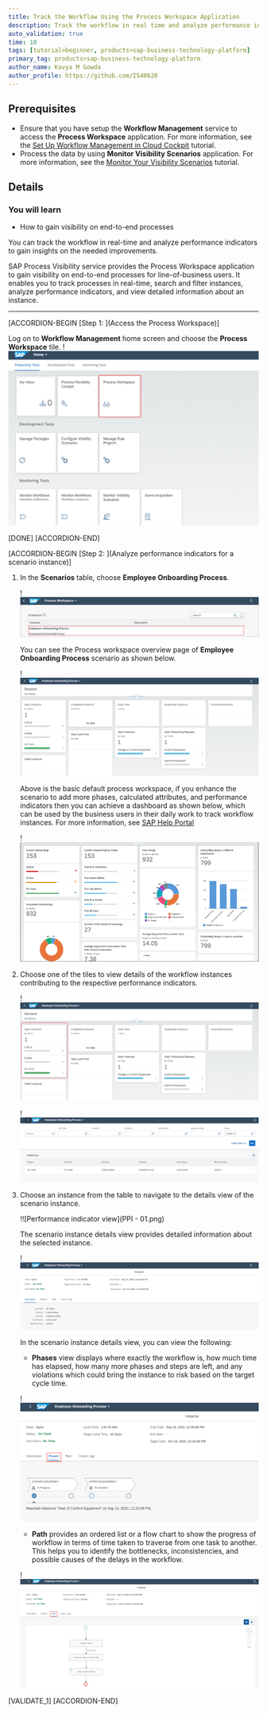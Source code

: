 ```yaml
---
title: Track the Workflow Using the Process Workspace Application
description: Track the workflow in real time and analyze performance indicators to gain insights on the needed improvements.
auto_validation: true
time: 10
tags: [tutorial>beginner, products>sap-business-technology-platform]
primary_tag: products>sap-business-technology-platform
author_name: Kavya M Gowda
author_profile: https://github.com/I540620
---
```


## Prerequisites
 - Ensure that you have setup the **Workflow Management** service to access the **Process Workspace** application. For more information, see the [Set Up Workflow Management in Cloud Cockpit](cp-starter-ibpm-employeeonboarding-1-setup) tutorial.
 - Process the data by using **Monitor Visibility Scenarios** application. For more information, see the [Monitor Your Visibility Scenarios](cp-cf-processvisibility-model-monitorscenario) tutorial.

## Details
### You will learn
  - How to gain visibility on end-to-end processes

You can track the workflow in real-time and analyze performance indicators to gain insights on the needed improvements.

SAP Process Visibility service provides the Process Workspace application to gain visibility on end-to-end processes for line-of-business users. It enables you to track processes in real-time, search and filter instances, analyze performance indicators, and view detailed information about an instance.

---

[ACCORDION-BEGIN [Step 1: ](Access the Process Workspace)]

Log on to **Workflow Management** home screen and choose the  **Process Workspace** tile.
    !![Home screen](homescreen.png)

[DONE]
[ACCORDION-END]

[ACCORDION-BEGIN [Step 2: ](Analyze performance indicators for a scenario instance)]

1. In the **Scenarios** table, choose **Employee Onboarding Process**.

    !![Scenario](Scenario-Table.png)

      You can see the Process workspace overview page of **Employee Onboarding Process** scenario as shown below.

      !![Scenario overview page](overview.png)

      Above is the basic default process workspace, if you enhance the scenario to add  more phases, calculated attributes, and performance indicators then you can achieve a dashboard as shown below, which can be used by the business users in their daily work to track workflow instances. For more information, see [SAP Help Portal](https://help.sap.com/viewer/62fd39fa3eae4046b23dba285e84bfd4/Cloud/en-US/df284fd12073454392c5db8913f82d81.html)

      !![Enhanced overview page](Enhanced-Workspace.png)

2. Choose one of the tiles to view details of the workflow instances contributing to the respective performance indicators.

    !![Scenario On track page](overview-Ontrack.png)


    !![Performance indicator view](PPI.png)

3. Choose an instance from the table to navigate to the details view of the scenario instance.

    !![Performance indicator view](PPI - 01.png)

    The scenario instance details view provides detailed information about the selected instance.

    !![Instances view](instance-details-view.png)

    In the scenario instance details view, you can view the following:

    -	**Phases** view displays where exactly the workflow is, how much time has elapsed, how many more phases and steps are left, and any violations which could bring the instance to risk based on the target cycle time.

    !![Phases](Phases.png)

    - **Path** provides an ordered list or a flow chart to show the progress of workflow in terms of time taken to traverse from one task to another. This helps you to identify the bottlenecks, inconsistencies, and possible causes of the delays in the workflow.

    !![Path](Path.png)

[VALIDATE_1]
[ACCORDION-END]
